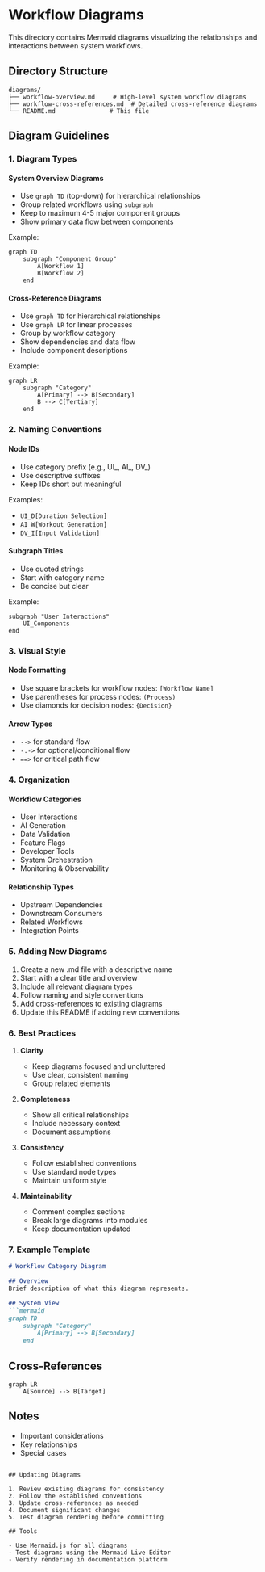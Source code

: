 # Workflow Diagrams

This directory contains Mermaid diagrams visualizing the relationships and interactions between system workflows.

## Directory Structure

```
diagrams/
├── workflow-overview.md     # High-level system workflow diagrams
├── workflow-cross-references.md  # Detailed cross-reference diagrams
└── README.md               # This file
```

## Diagram Guidelines

### 1. Diagram Types

#### System Overview Diagrams
- Use `graph TD` (top-down) for hierarchical relationships
- Group related workflows using `subgraph`
- Keep to maximum 4-5 major component groups
- Show primary data flow between components

Example:
```mermaid
graph TD
    subgraph "Component Group"
        A[Workflow 1]
        B[Workflow 2]
    end
```

#### Cross-Reference Diagrams
- Use `graph TD` for hierarchical relationships
- Use `graph LR` for linear processes
- Group by workflow category
- Show dependencies and data flow
- Include component descriptions

Example:
```mermaid
graph LR
    subgraph "Category"
        A[Primary] --> B[Secondary]
        B --> C[Tertiary]
    end
```

### 2. Naming Conventions

#### Node IDs
- Use category prefix (e.g., UI_, AI_, DV_)
- Use descriptive suffixes
- Keep IDs short but meaningful

Examples:
- `UI_D[Duration Selection]`
- `AI_W[Workout Generation]`
- `DV_I[Input Validation]`

#### Subgraph Titles
- Use quoted strings
- Start with category name
- Be concise but clear

Example:
```mermaid
subgraph "User Interactions"
    UI_Components
end
```

### 3. Visual Style

#### Node Formatting
- Use square brackets for workflow nodes: `[Workflow Name]`
- Use parentheses for process nodes: `(Process)`
- Use diamonds for decision nodes: `{Decision}`

#### Arrow Types
- `-->` for standard flow
- `-.->` for optional/conditional flow
- `==>` for critical path flow

### 4. Organization

#### Workflow Categories
- User Interactions
- AI Generation
- Data Validation
- Feature Flags
- Developer Tools
- System Orchestration
- Monitoring & Observability

#### Relationship Types
- Upstream Dependencies
- Downstream Consumers
- Related Workflows
- Integration Points

### 5. Adding New Diagrams

1. Create a new .md file with a descriptive name
2. Start with a clear title and overview
3. Include all relevant diagram types
4. Follow naming and style conventions
5. Add cross-references to existing diagrams
6. Update this README if adding new conventions

### 6. Best Practices

1. **Clarity**
   - Keep diagrams focused and uncluttered
   - Use clear, consistent naming
   - Group related elements

2. **Completeness**
   - Show all critical relationships
   - Include necessary context
   - Document assumptions

3. **Consistency**
   - Follow established conventions
   - Use standard node types
   - Maintain uniform style

4. **Maintainability**
   - Comment complex sections
   - Break large diagrams into modules
   - Keep documentation updated

### 7. Example Template

```markdown
# Workflow Category Diagram

## Overview
Brief description of what this diagram represents.

## System View
```mermaid
graph TD
    subgraph "Category"
        A[Primary] --> B[Secondary]
    end
```

## Cross-References
```mermaid
graph LR
    A[Source] --> B[Target]
```

## Notes
- Important considerations
- Key relationships
- Special cases
```

## Updating Diagrams

1. Review existing diagrams for consistency
2. Follow the established conventions
3. Update cross-references as needed
4. Document significant changes
5. Test diagram rendering before committing

## Tools

- Use Mermaid.js for all diagrams
- Test diagrams using the Mermaid Live Editor
- Verify rendering in documentation platform 